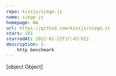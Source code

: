 ```yaml
---
repo: kissjs/siege.js
name: siege.js
homepage: NA
url: https://github.com/kissjs/siege.js
stars: 161
starredAt: 2022-02-23T17:43:02Z
description: |-
    http benchmark
---
```


[object Object]
